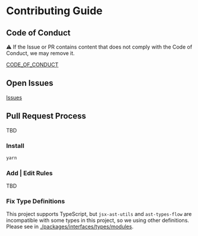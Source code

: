 # Contributing Guide

## Code of Conduct

⚠️ If the Issue or PR contains content that does not comply with the Code of Conduct, we may remove it.

[CODE_OF_CONDUCT](./CODE_OF_CONDUCT.md)

## Open Issues

[Issues](https://github.com/grgr-dkrk/eslint-plugin-rn-a11y/issues)

## Pull Request Process

TBD

### Install

```sh
yarn
```

### Add | Edit Rules

TBD

### Fix Type Definitions

This project supports TypeScript, but `jsx-ast-utils` and `ast-types-flow` are incompatible with some types in this project, so we using other definitions.
Please see in [./packages/interfaces/types/modules](./src/types/modules/).
